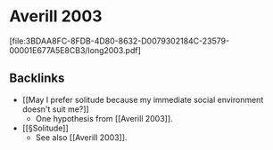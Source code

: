 # Averill 2003

[file:3BDAA8FC-8FDB-4D80-8632-D0079302184C-23579-00001E677A5E8CB3/long2003.pdf]

## Backlinks
* [[May I prefer solitude because my immediate social environment doesn't suit me?]]
	* One hypothesis from [[Averill 2003]].
* [[§Solitude]]
	* See also [[Averill 2003]].

<!-- {BearID:C3226042-656A-4BC9-ACFB-71DD7C6D7E71-23579-00001E670BE2F055} -->
